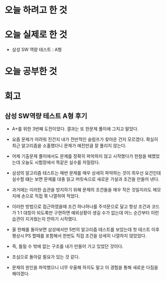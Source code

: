 # 오늘 하려고 한 것

# 오늘 실제로 한 것

- 삼성 SW 역량 테스트 : A형

# 오늘 공부한 것

# 회고

## 삼성 SW역량 테스트 A형 후기

- A+를 위한 3번째 도전이었다. 결과는 또 한문제 풀이에 그치고 말았다.

- 요즘 문제가 어려워 진건지 내가 전반적인 슬럼프가 찾아온 건지 모르겠다. 확실히 최근 알고리즘을 소홀했더니 문제가 예전만큼 잘 풀리지 않는다.

- 어제 기출문제 풀이에서도 문제를 정확히 파악하지 않고 시작했다가 한참을 헤맸었는데 오늘도 시험장에서 똑같은 실수를 저질렀다.

- 삼성의 알고리즘 테스트는 매번 문제를 매우 상세히 파악하는 것이 최우선 요건인데 실수할 떄는 보면 문제를 대충 읽고 머릿속으로 새로운 가설과 조건을 만들어 낸다.

- 과거에는 이러한 습관을 방지하기 위해 문제의 조건들을 매우 작은 것일지라도 메모지에 손으로 직접 쭉 나열하여 적었다.

- 이러한 방법으로 접근하였을때 조건 하나하나를 주석문으로 달고  항상 조건과 코드가 1:1 대칭이 되도록만 구현하면 예외상황이 생길 수가 없는데 어느 순간부터 이런 습관이 지겨웠는지 안하기 시작했다.

- 올 한해를 돌아보면 삼성에서만 5번의 알고리즘 테스트를 보았는데 첫 테스트 이후 평상시 PS 할때를 포함해서 한번도 직접 조건을 상세히 나열하지 않았었다.

- 즉, 틀릴 수 밖에 없는 구조를 내가 만들어 가고 있었던 것이다.

- 초심으로 돌아갈 필요가 있는 것 같다.

- 문제의 원인을 파악했으니 너무 우울해 하지도 말고 이 경험을 통해 새로운 다짐을 해야겠다.
